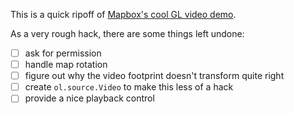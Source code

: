 This is a quick ripoff of [Mapbox's cool GL video demo](https://www.mapbox.com/blog/video-in-mapbox-gl/).

As a very rough hack, there are some things left undone:

 - [ ] ask for permission
 - [ ] handle map rotation
 - [ ] figure out why the video footprint doesn't transform quite right
 - [ ] create `ol.source.Video` to make this less of a hack
 - [ ] provide a nice playback control
